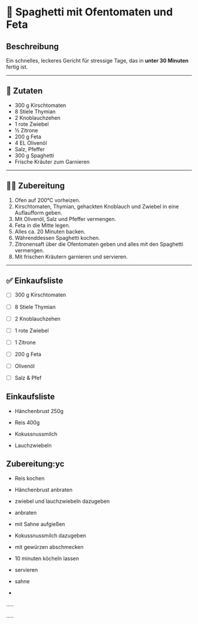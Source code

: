 # 🍝 Spaghetti mit Ofentomaten und Feta

## Beschreibung
Ein schnelles, leckeres Gericht für stressige Tage, das in **unter 30 Minuten** fertig ist.

---

## 📝 Zutaten
- 300 g Kirschtomaten
- 8 Stiele Thymian
- 2 Knoblauchzehen
- 1 rote Zwiebel
- ½ Zitrone
- 200 g Feta
- 4 EL Olivenöl
- Salz, Pfeffer
- 300 g Spaghetti
- Frische Kräuter zum Garnieren

---

## 👩‍🍳 Zubereitung

1. Ofen auf 200°C vorheizen.
2. Kirschtomaten, Thymian, gehackten Knoblauch und Zwiebel in eine Auflaufform geben.
3. Mit Olivenöl, Salz und Pfeffer vermengen.
4. Feta in die Mitte legen.
5. Alles ca. 20 Minuten backen.
6. Währenddessen Spaghetti kochen.
7. Zitronensaft über die Ofentomaten geben und alles mit den Spaghetti vermengen.
8. Mit frischen Kräutern garnieren und servieren.

---

## ✅ Einkaufsliste

- [ ] 300 g Kirschtomaten
- [ ] 8 Stiele Thymian
- [ ] 2 Knoblauchzehen
- [ ] 1 rote Zwiebel
- [ ] 1 Zitrone
- [ ] 200 g Feta
- [ ] Olivenöl
- [ ] Salz & Pfef



## Einkaufsliste
- Hänchenbrust 250g

- Reis 400g

- Kokussnussmilch

- Lauchzwiebeln

## Zubereitung:yc

- Reis kochen

- Hänchenbrust anbraten 

- zwiebel und lauchzwiebeln dazugeben

- anbraten

- mit Sahne aufgießen

- Kokussnussmilch dazugeben

- mit gewürzen abschmecken

- 10 minuten köcheln lassen

- servieren

- sahne
- 

.....

.....
